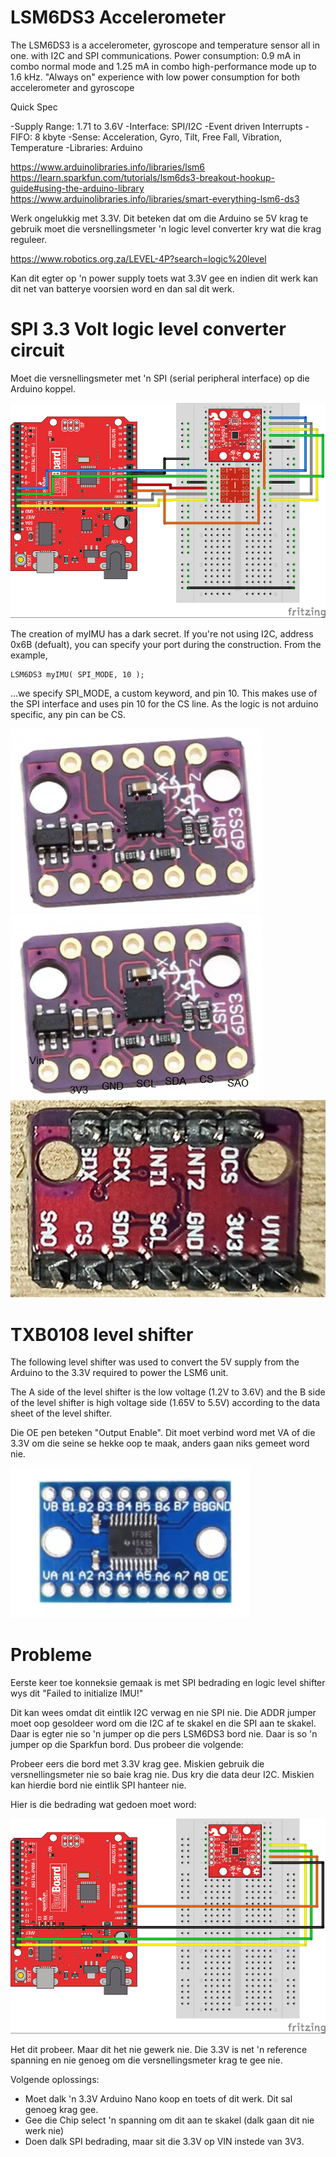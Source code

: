 # LSM6DS3 Accelerometer

The LSM6DS3 is a accelerometer, gyroscope and temperature sensor all in one. with I2C and SPI communications. Power consumption: 0.9 mA in combo normal mode and 1.25 mA in combo high-performance mode up to 1.6 kHz. "Always on" experience with low power consumption for both accelerometer and gyroscope

Quick Spec

   -Supply Range: 1.71 to 3.6V
   -Interface: SPI/I2C
   -Event driven Interrupts
   -FIFO: 8 kbyte
   -Sense: Acceleration, Gyro, Tilt, Free Fall, Vibration, Temperature
   -Libraries: Arduino



https://www.arduinolibraries.info/libraries/lsm6
https://learn.sparkfun.com/tutorials/lsm6ds3-breakout-hookup-guide#using-the-arduino-library
https://www.arduinolibraries.info/libraries/smart-everything-lsm6-ds3



Werk ongelukkig met 3.3V.  Dit beteken dat om die Arduino se 5V krag te gebruik moet die versnellingsmeter 'n logic level converter kry wat die krag reguleer.

https://www.robotics.org.za/LEVEL-4P?search=logic%20level

Kan dit egter op 'n power supply toets wat 3.3V gee en indien dit werk kan dit net van batterye voorsien word en dan sal dit werk.

# SPI 3.3 Volt logic level converter circuit

Moet die versnellingsmeter met 'n SPI (serial peripheral interface) op die Arduino koppel.

![SPI_circuit](Prente\SPI_circuit.jpg)

The creation of myIMU has a dark secret. If you're not using I2C, address 0x6B (defualt), you can specify your port during the construction. From the example,

``` 
LSM6DS3 myIMU( SPI_MODE, 10 );
```
...we specify SPI_MODE, a custom keyword, and pin 10. This makes use of the SPI interface and uses pin 10 for the CS line. As the logic is not arduino specific, any pin can be CS.

![SPI_circuit](Prente\LSM6DS3_bo.png)
![SPI_circuit](Prente\LSM6DS3_bo_label.png)
![SPI_circuit](Prente\LSM6DS3_onder.png)


# TXB0108 level shifter

The following level shifter was used to convert the 5V supply from the Arduino to the 3.3V required to power the LSM6 unit.

The A side of the level shifter is the low voltage (1.2V to 3.6V) and the B side of the level shifter is high voltage side (1.65V to 5.5V) according to the data sheet of the level shifter.

Die OE pen beteken "Output Enable".  Dit moet verbind word met VA of die 3.3V om die seine se hekke oop te maak, anders gaan niks gemeet word nie.

![TXB0108](Prente\TXB0108.JPG)


# Probleme

Eerste keer toe konneksie gemaak is met SPI bedrading en logic level shifter wys dit
"Failed to initialize IMU!"

Dit kan wees omdat dit eintlik I2C verwag en nie SPI nie.  Die ADDR jumper moet oop gesoldeer word om die I2C af te skakel en die SPI aan te skakel.  Daar is egter nie so 'n jumper op die pers LSM6DS3 bord nie.  Daar is so 'n jumper op die Sparkfun bord.  Dus probeer die volgende:

Probeer eers die bord met 3.3V krag gee.  Miskien gebruik die versnellingsmeter nie so baie krag nie.  Dus kry die data deur I2C.  Miskien kan hierdie bord nie eintlik SPI hanteer nie.

Hier is die bedrading wat gedoen moet word:

![I2C_circuit](Prente\I2C_circuit.jpg)

Het dit probeer.  Maar dit het nie gewerk nie.  Die 3.3V is net 'n reference spanning en nie genoeg om die versnellingsmeter krag te gee nie.


Volgende oplossings:
- Moet dalk 'n 3.3V Arduino Nano koop en toets of dit werk.  Dit sal genoeg krag gee.
- Gee die Chip select 'n spanning om dit aan te skakel (dalk gaan dit nie werk nie)
- Doen dalk SPI bedrading, maar sit die 3.3V op VIN instede van 3V3.